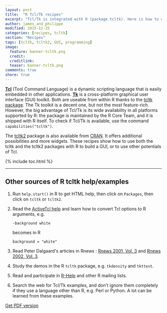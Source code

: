 ```yaml
---
layout: post
title:  "R Tcl/Tk recipes"
excerpt: "Tcl/Tk is integrated with R (package tcltk). Here is how to use it..."
author: james_and_philippe
modified: 2015-11-25
categories: [recipes, tcltk]
section: "Recipes"
tags: [tcltk, tcltk2, GUI, programming]
image:
  feature: banner-tcltk.png
  credit: 
  creditlink: 
  teaser: banner-tcltk.png
comments: true
share: true
---
```


**[Tcl](http://www.tcl.tk)** (Tool Command Language) is a dynamic scripting language that is easily embedded in other applications. **[Tk](http://www.tkdocs.com)** is a cross-platform graphical user interface (GUI) toolkit. Both are useable from within R thanks to the [tcltk package](https://stat.ethz.ch/R-manual/R-devel/library/tcltk/html/tcltk-package.html). The Tk toolkit is a decent one, but not the most feature-rich. However, the big advantage of Tcl/Tk is its wide availability in all platforms supported by R: the package is maintained by the R Core Team, and it is shipped with R itself. To check if Tcl/Tk is available, use the command `capabilities("tcltk")`.

The [tcltk2]() package is also available from [CRAN](). It offers additional possibilities and more widgets. These recipes show how to use both the tcltk and the tcltk2 packages with R to build a GUI, or to use other potentials of Tcl.



{% include toc.html %}

---

## Other sources of R tcltk help/examples

1. Run `help.start()` in R to get HTML help, then click on `Packages`, then click on `tcltk` or `tcltk2`.

2. Read the [ActiveTcl help](http://docs.activestate.com/activetcl/8.6/full_toc.html) and learn how to convert Tcl options to R arguments, e.g.
    
    ```
    -background white
    ```
    
    becomes in R
    
    ```
    background = "white"
    ```

3. Read Peter Dalgaard's articles in Rnews : [Rnews 2001, Vol. 3](https://cran.r-project.org/doc/Rnews/Rnews_2001-3.pdf) and [Rnews 2002, Vol. 3](https://cran.r-project.org/doc/Rnews/Rnews_2002-3.pdf).

4. Study the demos in the R `tcltk` package, e.g. `tkdensity` and `tkttest`.

5. Read and participate in [R-Help](https://www.r-project.org/mail.html) and other R mailing lists.

6. Search the web for Tcl/Tk examples, and don't ignore them completely if they use a language other than R, e.g. Perl or Python. A lot can be learned from these examples.

<a markdown="0" href="{{ site.images }}/recipes-tcltk/Rtcltk.pdf" class="btn" target="_self"><i class="fa fa-file-pdf-o"></i> Get PDF version</a>
